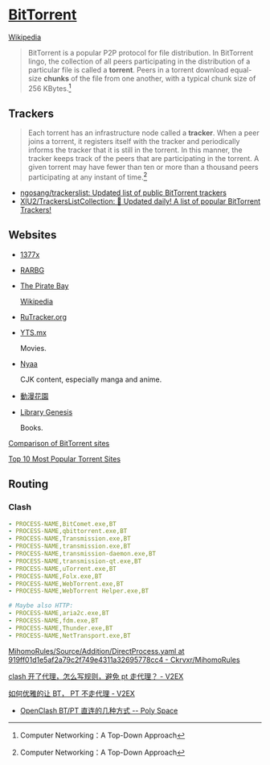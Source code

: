 # [BitTorrent](http://www.bittorrent.org/)
[Wikipedia](https://en.wikipedia.org/wiki/BitTorrent)

> BitTorrent is a popular P2P protocol for file distribution. In BitTorrent lingo, the collection of all peers participating in the distribution of a particular file is called a **torrent**. Peers in a torrent download equal-size **chunks** of the file from one another, with a typical chunk size of 256 KBytes.[^topdown]

## Trackers
> Each torrent has an infrastructure node called a **tracker**. When a peer joins a torrent, it registers itself with the tracker and periodically informs the tracker that it is still in the torrent. In this manner, the tracker keeps track of the peers that are participating in the torrent. A given torrent may have fewer than ten or more than a thousand peers participating at any instant of time.[^topdown]

- [ngosang/trackerslist: Updated list of public BitTorrent trackers](https://github.com/ngosang/trackerslist)
- [XIU2/TrackersListCollection: 🎈 Updated daily! A list of popular BitTorrent Trackers!](https://github.com/XIU2/TrackersListCollection)

## Websites
- [1377x](https://1337x.to/)
- [RARBG](https://rarbgprx.org/torrents.php)
- [The Pirate Bay](https://thepiratebay.org)

  [Wikipedia](https://en.wikipedia.org/wiki/The_Pirate_Bay)
- [RuTracker.org](https://rutracker.org)
- [YTS.mx](https://yts.mx/)

  Movies.
- [Nyaa](https://nyaa.si/)

  CJK content, especially manga and anime.
- [動漫花園](https://www.dmhy.org/)
- [Library Genesis](https://libgen.fun/)

  Books.

[Comparison of BitTorrent sites](https://en.wikipedia.org/wiki/Comparison_of_BitTorrent_sites)

[Top 10 Most Popular Torrent Sites](https://torrentfreak.com/top-torrent-sites/)

## Routing
### Clash
```yaml
- PROCESS-NAME,BitComet.exe,BT
- PROCESS-NAME,qbittorrent.exe,BT
- PROCESS-NAME,Transmission.exe,BT
- PROCESS-NAME,transmission.exe,BT
- PROCESS-NAME,transmission-daemon.exe,BT
- PROCESS-NAME,transmission-qt.exe,BT
- PROCESS-NAME,uTorrent.exe,BT
- PROCESS-NAME,Folx.exe,BT
- PROCESS-NAME,WebTorrent.exe,BT
- PROCESS-NAME,WebTorrent Helper.exe,BT

# Maybe also HTTP:
- PROCESS-NAME,aria2c.exe,BT
- PROCESS-NAME,fdm.exe,BT
- PROCESS-NAME,Thunder.exe,BT
- PROCESS-NAME,NetTransport.exe,BT
```

[MihomoRules/Source/Addition/DirectProcess.yaml at 919ff01d1e5af2a79c2f749e4311a32695778cc4 - Ckrvxr/MihomoRules](https://github.com/Ckrvxr/MihomoRules/blob/919ff01d1e5af2a79c2f749e4311a32695778cc4/Source/Addition/DirectProcess.yaml#L52C22-L99C28)

[clash 开了代理，怎么写规则，避免 pt 走代理？ - V2EX](https://www.v2ex.com/t/757230)

[如何优雅的让 BT， PT 不走代理 - V2EX](https://v2ex.com/t/917601)
- [OpenClash BT/PT 直连的几种方式 -- Poly Space](https://www.p-chao.com/2024-02-15/openclash-bt-pt-%E7%9B%B4%E8%BF%9E%E7%9A%84%E5%87%A0%E7%A7%8D%E6%96%B9%E5%BC%8F/)


[^topdown]: Computer Networking：A Top-Down Approach